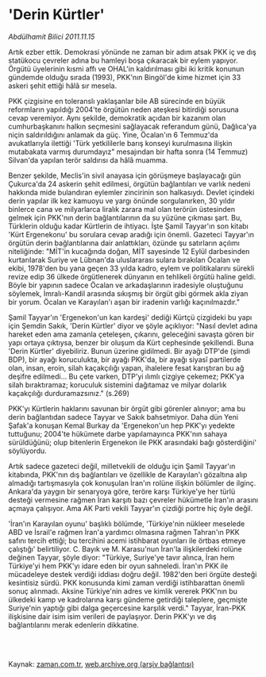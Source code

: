 # 'Derin Kürtler'

*Abdülhamit Bilici 2011.11.15*

<td class="columnist-detail">
<p>Artık ezber ettik. Demokrasi yönünde ne zaman bir adım atsak PKK iç ve dış statükocu çevreler adına bu hamleyi boşa çıkaracak bir eylem yapıyor. Örgütü üyelerinin kısmi affı ve OHAL'in kaldırılması gibi iki kritik konunun gündemde olduğu sırada (1993), PKK'nın Bingöl'de kime hizmet için 33 askeri şehit ettiği hâlâ sır mesela.</p>
<p>
<div id="haberMetinDiv">
<p>PKK çizgisine en toleranslı yaklaşanlar bile AB sürecinde en büyük reformların yapıldığı 2004'te örgütün neden ateşkesi bitirdiği sorusuna cevap veremiyor. Aynı şekilde, demokratik açıdan bir kazanım olan cumhurbaşkanını halkın seçmesini sağlayacak referandum günü, Dağlıca'ya niçin saldırıldığını anlamak da güç. Yine, Öcalan'ın 6 Temmuz'da avukatlarıyla ilettiği 'Türk yetkililerle barış konseyi kurulmasına ilişkin mutabakata varmış durumdayız" mesajından bir hafta sonra (14 Temmuz) Silvan'da yapılan terör saldırısı da hâlâ muamma. 
<p>Benzer şekilde, Meclis'in sivil anayasa için görüşmeye başlayacağı gün Çukurca'da 24 askerin şehit edilmesi, örgütün bağlantıları ve varlık nedeni hakkında mide bulandıran eylemler zincirinin son halkasıydı. Devlet içindeki derin yapılar ilk kez kamuoyu ve yargı önünde sorgulanırken, 30 yıldır binlerce cana ve milyarlarca liralık zarara mal olan terörün üstesinden gelmek için PKK'nın derin bağlantılarının da su yüzüne çıkması şart. Bu, Türklerin olduğu kadar Kürtlerin de ihtiyacı. İşte Şamil Tayyar'ın son kitabı 'Kürt Ergenekonu' bu sorulara cevap aradığı için önemli. Gazeteci Tayyar'ın örgütün derin bağlantılarına dair anlattıkları, özünde şu satırların açılımı niteliğinde: "MİT'in kucağında doğan, MİT sayesinde 12 Eylül darbesinden kurtarılarak Suriye ve Lübnan'da uluslararası sulara bırakılan Öcalan ve ekibi, 1978'den bu yana geçen 33 yılda kadro, eylem ve politikalarını sürekli revize edip 36 ülkede örgütlenerek dünyanın en tehlikeli örgütü haline geldi. Böyle bir yapının sadece Öcalan ve arkadaşlarının iradesiyle oluştuğunu söylemek, İmralı-Kandil arasında sıkışmış bir örgüt gibi görmek akla ziyan bir yorum. Öcalan ve Karayılan'ı aşan bir iradenin varlığı kaçınılmazdır." 
<p>Şamil Tayyar'ın 'Ergenekon'un kan kardeşi' dediği Kürtçü çizgideki bu yapı için Şemdin Sakık, 'Derin Kürtler' diyor ve şöyle açıklıyor: "Nasıl devlet adına hareket eden ama zamanla çeteleşen, çıkarını, geleceğini savaşta gören bir yapı ortaya çıktıysa, benzer bir oluşum da Kürt cephesinde şekillendi. Buna 'Derin Kürtler' diyebiliriz. Bunun üzerine gidilmedi. Bir ayağı DTP'de (şimdi BDP), bir ayağı koruculukta, bir ayağı PKK'da, bir ayağı siyasî partilerde olan, insan, eroin, silah kaçakçılığı yapan, ihalelere fesat karıştıran bu ağ deşifre edilmedi... Bu çete varken, DTP'yi ılımlı çizgiye çekemez; PKK'ya silah bıraktıramaz; koruculuk sistemini dağıtamaz ve milyar dolarlık kaçakçılığı durduramazsınız." (s.269) 
<p>PKK'yı Kürtlerin haklarını savunan bir örgüt gibi görenler alınıyor; ama bu derin bağlantıdan sadece Tayyar ve Sakık bahsetmiyor. Daha dün Yeni Şafak'a konuşan Kemal Burkay da 'Ergenekon'un hep PKK'yı yedekte tuttuğunu; 2004'te hükümete darbe yapılamayınca PKK'nın sahaya sürüldüğünü; olup bitenlerin Ergenekon ile PKK arasındaki bağı gösterdiğini' söylüyordu. 
<p>Artık sadece gazeteci değil, milletvekili de olduğu için Şamil Tayyar'ın kitabında, PKK'nın dış bağlantıları ve özellikle de Karayılan'ı gözaltına alıp almadığı tartışmasıyla çok konuşulan İran'ın rolüne ilişkin bölümler de ilginç. Ankara'da yaygın bir senaryoya göre, teröre karşı Türkiye'ye her türlü desteği vermesine rağmen İran karşıtı bazı çevreler hükümetle İran'ın arasını açmaya çalışıyor. Ama AK Parti vekili Tayyar'ın çizdiği portre hiç öyle değil. 
<p>'İran'ın Karayılan oyunu' başlıklı bölümde, 'Türkiye'nin nükleer meselede ABD ve İsrail'e rağmen İran'a yardımcı olmasına rağmen Tahran'ın PKK safını tercih ettiği; bu tercihini acemi istihbarat oyunları ile örtbas etmeye çalıştığı' belirtiliyor. C. Bayık ve M. Karasu'nun İran'la ilişkilerdeki rolüne değinen Tayyar, şöyle diyor: "Türkiye, Suriye'ye tavır alınca, İran hem Türkiye'yi hem PKK'yı idare eden bir oyun sahneledi. İran'ın PKK ile mücadeleye destek verdiği iddiası doğru değil. 1982'den beri örgüte desteği kesintisiz sürdü. PKK konusunda kimi zaman verdiği istihbarattan önemli sonuç alınmadı. Aksine Türkiye'nin adres ve kimlik vererek PKK'nın bu ülkedeki kamp ve kadrolarına karşı gündeme getirdiği taleplere, geçmişte Suriye'nin yaptığı gibi dalga geçercesine karşılık verdi." Tayyar, İran-PKK ilişkisine dair isim isim verileri de paylaşıyor. Derin PKK'yı ve dış bağlantılarını merak edenlerin dikkatine.</p></p></p></p></p></p></div>
</p>


<p><br>
		 </br></p></td>

Kaynak: [zaman.com.tr](http://zaman.com.tr/yazar.do?yazino=1202228), [web.archive.org (arşiv bağlantısı)](http://web.archive.org/web/20120118143838/http://www.zaman.com.tr:80/yazar.do?yazino=1202228)
